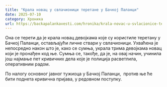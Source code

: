 ```yaml
---
title: "Крала новац у свлачионици теретане у Бачкој Паланци"
date: 2025-07-10
category: Хроника
url: https://backapalankavesti.com/hronika/krala-novac-u-svlacionice-teretane-u-backoj-palanci/
---
```


Она се терети да је крала новац девојкама које су користиле теретану у Бачкој Паланци, остављајући личне ствари у свлачионици. Ухваћена је непосредно након што је, како се сумња, украла трима девојкама новац који је пронађен код ње. Сумња се, такође, да је, на овај начин, учинила још најмање пет кривичних дела које је полиција расветлила, оперативним радом.

По налогу основног јавног тужиоца у Бачкој Паланци,  против ње ће бити поднета кривична пријава, у редовном поступку.
